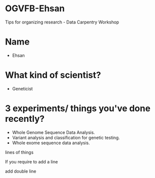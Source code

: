 # OGVFB-Ehsan
Tips for organizing research - Data Carpentry Workshop
# Name
 - Ehsan
# What kind of scientist?
 - Geneticist
# 3 experiments/ things you've done recently?
 - Whole Genome Sequence Data Analysis.
 - Variant analysis and classification for genetic testing.
 - Whole exome sequence data analysis.
 
 lines
 of
 things
 
 If you require to add a line 
 
 add double line
